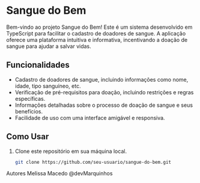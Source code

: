 # Sangue do Bem

Bem-vindo ao projeto Sangue do Bem! Este é um sistema desenvolvido em TypeScript para facilitar o cadastro de doadores de sangue. A aplicação oferece uma plataforma intuitiva e informativa, incentivando a doação de sangue para ajudar a salvar vidas.

## Funcionalidades

- Cadastro de doadores de sangue, incluindo informações como nome, idade, tipo sanguíneo, etc.
- Verificação de pré-requisitos para doação, incluindo restrições e regras específicas.
- Informações detalhadas sobre o processo de doação de sangue e seus benefícios.
- Facilidade de uso com uma interface amigável e responsiva.

## Como Usar

1. Clone este repositório em sua máquina local.
   ```bash
   git clone https://github.com/seu-usuario/sangue-do-bem.git
Autores
Melissa Macedo
@devMarquinhos
